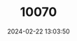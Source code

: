 ---
title: "10070"
category: "Hippocampus histrix"
draft: false
date: 2024-02-22 13:03:50
languages:
  English: ["Longspine seahorse", "Spiny Seahorse", "Thorny Seahorse"]
  Korean: ["가시해마"]
  Vietnamese: ["Cá Ngựa gai", "Cá Ngựa gai dài"]
  Catalan; Valencian: ["Cavall de mar"]
  Portuguese: ["Cavalo marinho"]
  French: ["Cheval de mer", "Hippocampe", "Hippocampe hérissé"]
  Arabic: ["Hisan al-Bahar"]
  Japanese: ["Ibaratatsu", "Ibara-Tatsu"]
  Philippine (Other): ["Kabayokabayoh", "Kabayo-kabayohan"]
  Malay: ["Korek telinga", "Kuda-kuda", "Kuda laut", "Kuda laut duri"]
  Malayalam: ["Kuthirameen", "കുതിര മീന്", "കുതിരമീന്"]
  Fijian: ["Ose ni waitui"]
  Afrikaans: ["Stekel-seeperdjie"]
  Danish: ["Tornet søhest"]
  Chinese: ["刺海馬", "刺海馬", "刺海马", "長棘海馬", "长棘海马"]
---
